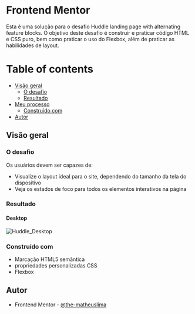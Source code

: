# Frontend Mentor

<p>Esta é uma solução para o desafio Huddle landing page with alternating feature blocks. O objetivo deste desafio é construir e praticar código HTML e CSS puro, bem como praticar o uso do Flexbox, além de praticar as habilidades de layout.</p>

Table of contents
=================

   - [Visão geral](#visao-geral)
      - [O desafio](#o-desafio)
      - [Resultado](#resultado)
   - [Meu processo](#meu-processo)
      - [Construído com](#construido-com)
   - [Autor](#autor)

## Visão geral

### O desafio

Os usuários devem ser capazes de:

- Visualize o layout ideal para o site, dependendo do tamanho da tela do dispositivo
- Veja os estados de foco para todos os elementos interativos na página
 
 ### Resultado
 
#### Desktop
![Huddle_Desktop](https://user-images.githubusercontent.com/96140653/147271056-4aa9b26c-661d-441b-a517-c6d3952c14b3.gif)

### Construído com

- Marcação HTML5 semântica
- propriedades personalizadas CSS
- Flexbox

## Autor

- Frontend Mentor - [@the-matheuslima](https://www.frontendmentor.io/profile/the-matheuslima)

